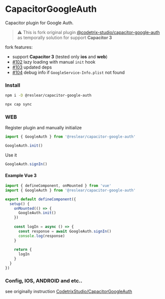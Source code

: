 # CapacitorGoogleAuth
Capacitor plugin for Google Auth.

> ⚠️ This is fork original plugin [@codetrix-studio/capacitor-google-auth](https://github.com/CodetrixStudio/CapacitorGoogleAuth) as temporally solution for support **Capacitor 3**

fork features:
  - support **Capacitor 3** (tested only **ios** and **web**)
  - [#102](https://github.com/CodetrixStudio/CapacitorGoogleAuth/pull/102) lazy loading with manual `init` hook
  - [#103](https://github.com/CodetrixStudio/CapacitorGoogleAuth/pull/103) updated deps
  - [#104](https://github.com/CodetrixStudio/CapacitorGoogleAuth/pull/104) debug info if `GoogleService-Info.plist` not found


### Install

```sh
npm i -D @reslear/capacitor-google-auth

npx cap sync
```

### WEB

Register plugin and manually initialize

```ts
import { GoogleAuth } from '@reslear/capacitor-google-auth'

GoogleAuth.init()
```



Use it

```ts
GoogleAuth.signIn()
```
#### Example Vue 3
```ts
import { defineComponent, onMounted } from 'vue'
import { GoogleAuth } from '@reslear/capacitor-google-auth'

export default defineComponent({
  setup() {
    onMounted(() => {
      GoogleAuth.init()
    })
    
    const logIn = async () => {
      const response = await GoogleAuth.signIn()
      console.log(response)
    }
    
    return {
      logIn
    }
  }
})
```

### Config, IOS, ANDROID and etc..

see originally instruction [CodetrixStudio/CapacitorGoogleAuth](https://github.com/CodetrixStudio/CapacitorGoogleAuth)
